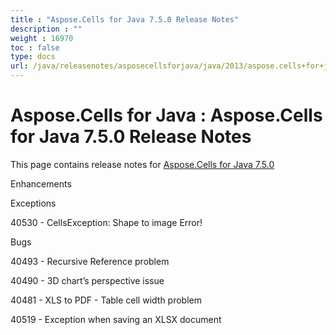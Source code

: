 ```yaml
---
title : "Aspose.Cells for Java 7.5.0 Release Notes" 
description : "" 
weight : 16970 
toc : false
type: docs
url: /java/releasenotes/asposecellsforjava/java/2013/aspose.cells+for+java+7.5.0+release+notes/
---
```


# Aspose.Cells for Java : Aspose.Cells for Java 7.5.0 Release Notes


This page contains release notes for [Aspose.Cells for Java 7.5.0](http://www.aspose.com/downloads/cells/java/new-releases/aspose.cells-for-java-7.5.0/)

Enhancements

Exceptions

40530 - CellsException: Shape to image Error!

Bugs

40493 - Recursive Reference problem

40490 - 3D chart’s perspective issue

40481 - XLS to PDF - Table cell width problem

40519 - Exception when saving an XLSX document

